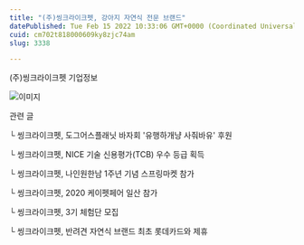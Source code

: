 ```yaml
---
title: "(주)씽크라이크펫, 강아지 자연식 전문 브랜드"
datePublished: Tue Feb 15 2022 10:33:06 GMT+0000 (Coordinated Universal Time)
cuid: cm702t818000609ky8zjc74am
slug: 3338

---
```



(주)씽크라이크펫 기업정보

![이미지](https://cdn.hashnode.com/res/hashnode/image/upload/v1739253807698/837f63fa-9b50-4187-a6f9-8ee27d5de3b1.jpeg)

관련 글

└ 씽크라이크펫, 도그어스플래닛 바자회 '유행하개냥 사줘바유' 후원

└ 씽크라이크펫, NICE 기술 신용평가(TCB) 우수 등급 획득

└ 씽크라이크펫, 나인원한남 1주년 기념 스프링마켓 참가

└ 씽크라이크펫, 2020 케이펫페어 일산 참가

└ 씽크라이크펫, 3기 체험단 모집

└ 씽크라이크펫, 반려견 자연식 브랜드 최초 롯데카드와 제휴